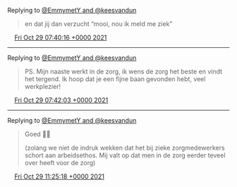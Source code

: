 Replying to [@EmmymetY and @keesvandun](https://twitter.com/@EmmymetY/status/1453981301233573890)

> en dat jij dan verzucht “mooi, nou ik meld me ziek”

<img src="../../media/tweet.ico" width="12" /> [Fri Oct 29 07:40:16 +0000 2021](https://twitter.com/DromerDenker/status/1453990050534993928)

----

Replying to [@EmmymetY and @keesvandun](https://twitter.com/@EmmymetY/status/1453981301233573890)

> PS\. Mijn naaste werkt in de zorg, ik wens de zorg het beste en vindt het tergend\. Ik hoop dat je een fijne baan gevonden hebt, veel werkplezier\!

<img src="../../media/tweet.ico" width="12" /> [Fri Oct 29 07:42:03 +0000 2021](https://twitter.com/DromerDenker/status/1453990500227297282)

----

Replying to [@EmmymetY and @keesvandun](https://twitter.com/@EmmymetY/status/1454033076007411714)

> Goed 👍🏻   
>   
> \(zolang we niet de indruk wekken dat het bij zieke zorgmedewerkers schort aan arbeidsethos\. Mij valt op dat men in de zorg eerder teveel over heeft voor de zorg\)

<img src="../../media/tweet.ico" width="12" /> [Fri Oct 29 11:25:18 +0000 2021](https://twitter.com/DromerDenker/status/1454046681637531654)
